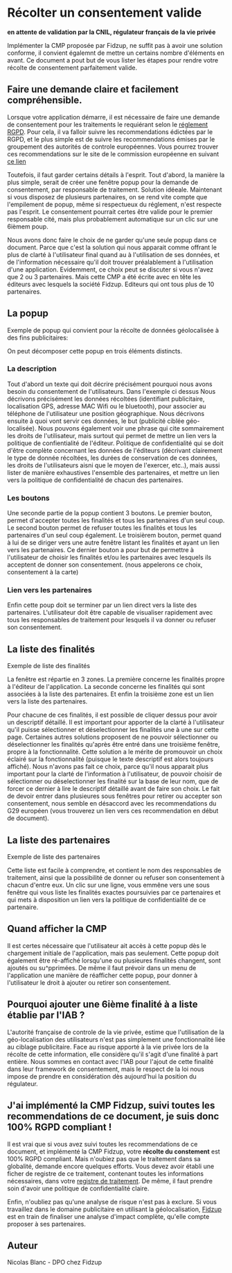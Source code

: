 # Récolter un consentement valide
__en attente de validation par la CNIL, régulateur français de la vie privée__

Implémenter la CMP proposée par Fidzup, ne suffit pas à avoir une solution conforme, il convient égalemnt de mettre un certains nombre d'éléments en avant. Ce document a pout but de vous lister les étapes pour rendre votre récolte de consentement parfaitement valide.

## Faire une demande claire et facilement compréhensible.

Lorsque votre application démarre, il est nécessaire de faire une demande de consentement pour les traitements le requiérant selon le [réglement RGPD](https://eur-lex.europa.eu/legal-content/fr/TXT/?uri=CELEX:32016R0679).
Pour cela, il va falloir suivre les recommendations édictées par le RGPD, et le plus simple est de suivre les recommendations émises par le groupement des autorités de controle européennes. Vous pourrez trouver ces recommendations sur le site de le commission européenne en suivant [ce lien](http://ec.europa.eu/newsroom/article29/item-detail.cfm?item_id=623051)

Toutefois, il faut garder certains détails à l'esprit. Tout d'abord, la manière la plus simple, serait de créer une fenêtre popup pour la demande de consentement, par responsable de traitement. Solution idéeale. Maintenant si vous disposez de plusieurs partenaires, on se rend vite compte que l'empilement de popup, même si respectueux du réglement, n'est respecte pas l'esprit. Le consentement pourrait certes être valide pour le premier responsable cité, mais plus probablement automatique sur un clic sur une 6ièmem poup.

  Nous avons donc faire le choix de ne garder qu'une seule popup dans ce document. Parce que c'est la solution qui nous apparait comme offrant le plus de clarté à l'utilisateur final quand au à l'utilisation de ses données, et de l'information nécessaire qu'il doit trouver préalablement à l'utilisation d'une application. Evidemment, ce choix peut se discuter si vous n'avez que 2 ou 3 partenaires. Mais cette CMP a été écrite avec en tête les éditeurs avec lesquels la société Fidzup. Editeurs qui ont tous plus de 10 partenaires.

## La popup

Exemple de popup qui convient pour la récolte de données géolocalisée à des fins publicitaires:

On peut décomposer cette popup en trois éléments distincts.

### La description

Tout d'abord un texte qui doit décrire précisément pourquoi nous avons besoin du consentement de l'utilisateurs. Dans l'exemple ci dessus Nous décrivons précisément les données récoltées (identifiant publicitaire, localisation GPS, adresse MAC Wifi ou le bluetooth), pour associer au téléphone de l'utilisateur une position géographique. Nous décrivons ensuite à quoi vont servir ces données, le but (publicité ciblée géo-localisée). Nous pouvons également voir une phrase qui cite sommairement les droits de l'utilisateur, mais surtout qui permet de mettre un lien vers la politique de confientialité de l'éditeur. Politique de confidentialité qui se doit d'être complète concernant les données de l'éditeurs (décrivant clairement le type de donnée récoltées, les durées de conservation de ces données, les droits de l'utilisateurs aisni que le moyen de l'exercer, etc..), mais aussi lister de manière exhaustives l'ensemble des partenaires, et mettre un lien vers la politique de confidentialité de chacun des partenaires.

### Les boutons

Une seconde partie de la popup contient 3 boutons. Le premier bouton, permet d'accepter toutes les finalités et tous les partenaires d'un seul coup. Le second bouton permet de refuser toutes les finalités et tous les partenaires d'un seul coup également. Le troisièrem bouton, permet quand à lui de se diriger vers une autre fenêtre listant les finalités et ayant un lien vers les partenaires. Ce dernier bouton a pour but de permettre à l'utilisateur de choisir les finalités et/ou les partenaires avec lesquels ils acceptent de donner son consentement. (nous appelerons ce choix, consentement à la carte)

### Lien vers les partenaires

Enfin cette poup doit se terminer par un lien direct vers la liste des partenaires. L'utilisateur doit être capable de visualiser rapidement avec tous les responsables de traitement pour lesquels il va donner ou refuser son consentement.

## La liste des finalités

Exemple de liste des finalités

La fenêtre est répartie en 3 zones. La première concerne les finalités propre à l'éditeur de l'application. La seconde concerne les finalités qui sont associées à la liste des partenaires. Et enfin la troisième zone est un lien vers la liste des partenaires.

Pour chacune de ces finalités, il est possible de cliquer dessus pour avoir un descriptif détaillé. Il est important pour apporter de la clarté à l'utilisateur qu'il puisse sélectionner et déselectionner les finalités une à une sur cette page. Certaines autres solutions proposent de ne pouvoir sélectionner ou déselectionner les finalités qu'après être entré dans une troisième fenêtre, propre à la fonctionnalité. Cette solution a le mérite de promouvoir un choix éclairé sur la fonctionnalité (puisque le texte descriptif est alors toujours affiché). Nous n'avons pas fait ce choix, parce qu'il nous apparait plus important pour la clarté de l'information à l'utilisateur, de pouvoir choisir de sélectionner ou déselectionner les finalité sur la base de leur nom, que de forcer ce dernier à lire le descriptif détaillé avant de faire son choix. Le fait de devoir entrer dans plusieures sous fenêtres pour retirer ou accepter son consentement, nous semble en désaccord avec les recommendations du G29 européen (vous trouverez un lien vers ces recommendation en début de document).

## La liste des partenaires

Exemple de liste des partenaires

Cette liste est facile à comprendre, et contient le nom des responsables de traitement, ainsi que la possibilité de donner ou refuser son consentement à chacun d'entre eux. Un clic sur une ligne, vous emmêne vers une sous fenêtre qui vous liste les finalités exactes poursuivies par ce partenaires et qui mets à disposition un lien vers la politique de confidentialité de ce partenaire.

## Quand afficher la CMP

Il est certes nécessaire que l'utilisateur ait accès à cette popup dès le chargement initiale de l'application, mais pas seulement. Cette popup doit également être ré-affiché lorsqu'une ou plusieures finalités changent, sont ajoutés ou su^pprimées. De même il faut prévoir dans un menu de l'application une manière de réafficher cette popup, pour donner à l'utilisateur le droit à ajouter ou retirer son consentement.

## Pourquoi ajouter une 6ième finalité à a liste établie par l'IAB ?

L'autorité française de controle de la vie privée, estime que l'utilisation de la géo-localisation des utilisateurs n'est pas simplement une fonctionnalité liée au ciblage publicitaire. Face au risque apporté à la vie privée lors de la récolte de cette information, elle considère qu'il s'agit d'une finalité à part entière. Nous sommes en contact avec l'IAB pour l'ajout de cette finalité dans leur framework de consentement, mais le respect de la loi nous impose de prendre en considération dès aujourd'hui la position du régulateur.

## J'ai implémenté la CMP Fidzup, suivi toutes les recommendations de ce document, je suis donc 100% RGPD compliant !

Il est vrai que si vous avez suivi toutes les recommendations de ce document, et implémenté la CMP Fidzup, votre __récolte du constement__ est 100% RGPD compliant. Mais n'oubiez pas que le traitement dans sa globalité, demande encore quelques efforts. Vous devez avoir établi une ficher de registre de ce traitement, contenant toutes les informations nécessaires, dans votre [registre de traitement](https://www.cnil.fr/fr/RGDP-le-registre-des-activites-de-traitement). De même, il faut prendre soin d'avoir une politique de confidentialité claire.

Enfin, n'oubliez pas qu'une analyse de risque n'est pas à exclure. Si vous travaillez dans le domaine publicitaire en utilisant la géolocalisation, [Fidzup](https://www.fidzup.com/) est en train de finaliser une analyse d'impact complète, qu'elle compte proposer à ses partenaires.

## Auteur

Nicolas Blanc - DPO chez Fidzup
